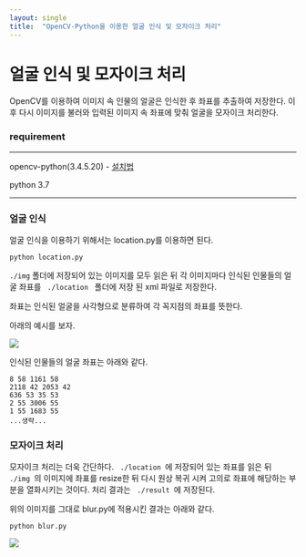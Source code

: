 ```yaml
---
layout: single
title:  "OpenCV-Python을 이용한 얼굴 인식 및 모자이크 처리"
---
```


# 얼굴 인식 및 모자이크 처리

 OpenCV를 이용하여 이미지 속 인물의 얼굴은 인식한 후  좌표를 추출하여 저장한다. 이후 다시 이미지를 불러와 입력된 이미지 속 좌표에 맞춰 얼굴을 모자이크 처리한다.



### requirement

****

opencv-python(3.4.5.20) - [설치법](https://bobr2.tistory.com/entry/Python-whl-%ED%8C%8C%EC%9D%BC-%EC%84%A4%EC%B9%98-%EB%B0%A9%EB%B2%95)

python 3.7

****



### 얼굴 인식

 얼굴 인식을 이용하기 위해서는 location.py를 이용하면 된다.


	python location.py

<code>./img</code> 폴더에 저장되어 있는 이미지를 모두 읽은 뒤 각 이미지마다 인식된 인물들의 얼굴 좌표를  <code> ./location </code> 폴더에 저장 된 xml 파일로 저장한다.

 좌표는 인식된 얼굴을 사각형으로 분류하여 각 꼭지점의 좌표를 뜻한다.

  아래의 예시를 보자.

<a href='https://ifh.cc/v-kFxac1' target='_blank'><img src='https://ifh.cc/g/kFxac1.jpg' border='0'></a>

 인식된 인물들의 얼굴 좌표는 아래와 같다.

```
8 58 1161 58
2118 42 2053 42
636 53 35 53
2 55 3006 55
1 55 1683 55
...생략...
```

### 모자이크 처리
 모자이크 처리는 더욱 간단하다. <code> ./location </code>에 저장되어 있는 좌표를 읽은 뒤 <code> ./img </code>의 이미지에 좌표를 resize한 뒤 다시 원상 복귀 시켜 고의로 좌표에 해당하는 부분을 열화시키는 것이다. 처리 결과는 <code> ./result </code>에 저장된다.

 위의 이미지를 그대로 blur.py에 적용시킨 결과는 아래와 같다.

```
python blur.py
```

<a href='https://ifh.cc/v-PuXbCK' target='_blank'><img src='https://ifh.cc/g/PuXbCK.jpg' border='0'></a>
